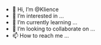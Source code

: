 - 👋 Hi, I’m @Klience
- 👀 I’m interested in ...
- 🌱 I’m currently learning ...
- 💞️ I’m looking to collaborate on ...
- 📫 How to reach me ...

<!---
Klience/Klience is a ✨ special ✨ repository because its `README.md` (this file) appears on your GitHub profile.
You can click the Preview link to take a look at your changes.
--->
